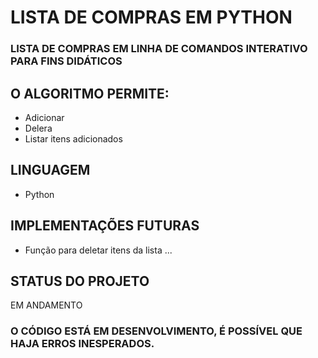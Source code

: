 # LISTA DE COMPRAS EM PYTHON

### LISTA DE COMPRAS EM LINHA DE COMANDOS INTERATIVO PARA FINS DIDÁTICOS
## O ALGORITMO PERMITE:

- Adicionar
- Delera
- Listar itens adicionados

## LINGUAGEM
- Python

## IMPLEMENTAÇÕES FUTURAS
- Função para deletar itens da lista
...

## STATUS DO PROJETO
EM ANDAMENTO

### O CÓDIGO ESTÁ EM DESENVOLVIMENTO, É POSSÍVEL QUE HAJA ERROS INESPERADOS.